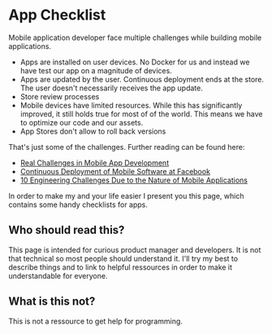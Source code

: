 # App Checklist 

Mobile application developer face multiple challenges while building 
mobile applications.

- Apps are installed on user devices. No Docker for us and instead we have test our app on a magnitude of devices.
- Apps are updated by the user. Continuous deployment ends at the store. The user doesn't necessarily receives the app update.
- Store review processes
- Mobile devices have limited resources. While this has significantly improved, it still holds true for most of of the world.
    This means we have to optimize our code and our assets.
- App Stores don't allow to roll back versions

That's just some of the challenges.
Further reading can be found here:
- [Real Challenges in Mobile App Development](https://doi.org/10.1109/ESEM.2013.9)
- [Continuous Deployment of Mobile Software at Facebook](https://research.fb.com/publications/continuous-deployment-of-mobile-software-at-facebook/)
- [10 Engineering Challenges Due to the Nature of Mobile Applications](https://blog.pragmaticengineer.com/10-engineering-challenges-due-to-the-nature-of-mobile-applications/)

In order to make my and your life easier I present you this page, which contains 
some handy checklists for apps.

## Who should read this?

This page is intended for curious product manager and developers. It is not that technical so most people should understand it. 
I'll try my best to describe  things and to link to helpful ressources in order to make it understandable for everyone.

## What is this not?

This is not a ressource to get help for programming.
